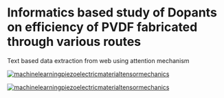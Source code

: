 # Informatics based study of Dopants on efficiency of PVDF fabricated through various routes

Text based data extraction from web using attention mechanism

[![machinelearningpiezoelectricmaterialtensormechanics](https://img.shields.io/badge/nlpdataextraction-streamlit-red)](https://piezoelectricity-knowledge-explorer.streamlit.app/)

[![machinelearningpiezoelectricmaterialtensormechanics](https://img.shields.io/badge/nlpdataextraction2-streamlit-red)](https://piezoelectricity-knowledge-explorer2.streamlit.app/)
